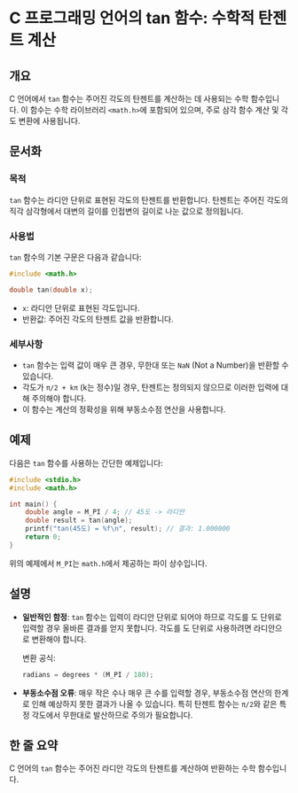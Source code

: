 <!--
Meta Description: # C 프로그래밍 언어의 tan 함수: 수학적 탄젠트 계산 ## 개요 C 언어에서 `tan` 함수는 주어진 각도의 탄젠트를 계산하는 데 사용되는 수학 함수입니다. 이 함수는 수학 라이브러리 `<math.h>`에 포함되어 있으며, 주로 삼각 함수 계산 및 각도 변환에 사...
Meta Keywords: tan, 함수는, 각도의, 라디안, 단위로
-->

# C 프로그래밍 언어의 tan 함수: 수학적 탄젠트 계산

## 개요
C 언어에서 `tan` 함수는 주어진 각도의 탄젠트를 계산하는 데 사용되는 수학 함수입니다. 이 함수는 수학 라이브러리 `<math.h>`에 포함되어 있으며, 주로 삼각 함수 계산 및 각도 변환에 사용됩니다.

## 문서화
### 목적
`tan` 함수는 라디안 단위로 표현된 각도의 탄젠트를 반환합니다. 탄젠트는 주어진 각도의 직각 삼각형에서 대변의 길이를 인접변의 길이로 나눈 값으로 정의됩니다. 

### 사용법
`tan` 함수의 기본 구문은 다음과 같습니다:

```c
#include <math.h>

double tan(double x);
```

- `x`: 라디안 단위로 표현된 각도입니다.
- 반환값: 주어진 각도의 탄젠트 값을 반환합니다.

### 세부사항
- `tan` 함수는 입력 값이 매우 큰 경우, 무한대 또는 `NaN` (Not a Number)을 반환할 수 있습니다.
- 각도가 `π/2 + kπ` (k는 정수)일 경우, 탄젠트는 정의되지 않으므로 이러한 입력에 대해 주의해야 합니다.
- 이 함수는 계산의 정확성을 위해 부동소수점 연산을 사용합니다.

## 예제
다음은 `tan` 함수를 사용하는 간단한 예제입니다:

```c
#include <stdio.h>
#include <math.h>

int main() {
    double angle = M_PI / 4; // 45도 -> 라디안
    double result = tan(angle);
    printf("tan(45도) = %f\n", result); // 결과: 1.000000
    return 0;
}
```

위의 예제에서 `M_PI`는 `math.h`에서 제공하는 파이 상수입니다.

## 설명
- **일반적인 함정**: `tan` 함수는 입력이 라디안 단위로 되어야 하므로 각도를 도 단위로 입력할 경우 올바른 결과를 얻지 못합니다. 각도를 도 단위로 사용하려면 라디안으로 변환해야 합니다.
  
  변환 공식:
  ```c
  radians = degrees * (M_PI / 180);
  ```

- **부동소수점 오류**: 매우 작은 수나 매우 큰 수를 입력할 경우, 부동소수점 연산의 한계로 인해 예상하지 못한 결과가 나올 수 있습니다. 특히 탄젠트 함수는 `π/2`와 같은 특정 각도에서 무한대로 발산하므로 주의가 필요합니다.

## 한 줄 요약
C 언어의 `tan` 함수는 주어진 라디안 각도의 탄젠트를 계산하여 반환하는 수학 함수입니다.
